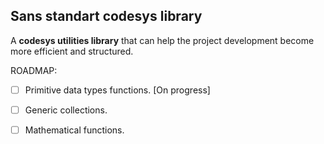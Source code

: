 ## Sans standart codesys library
A **codesys utilities library** that can help the project development become more efficient and structured.

ROADMAP:
-[ ] Primitive data types functions. [On progress]
-[ ] Generic collections.
-[ ] Mathematical functions.

